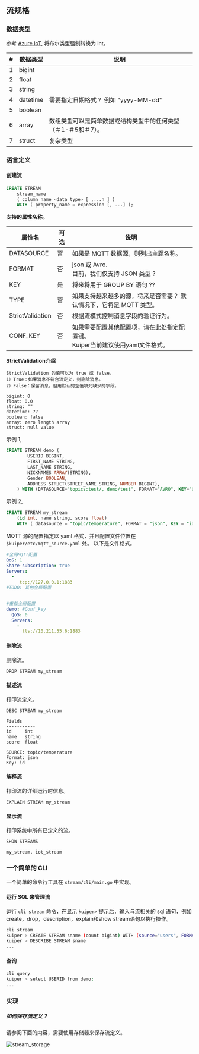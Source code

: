 ## 流规格 


### 数据类型

参考 [Azure IoT](https://docs.microsoft.com/en-us/stream-analytics-query/data-types-azure-stream-analytics), 将布尔类型强制转换为 int。

| #    | 数据类型 | 说明                                                         |
| ---- | -------- | ------------------------------------------------------------ |
| 1    | bigint   |                                                              |
| 2    | float    |                                                              |
| 3    | string   |                                                              |
| 4    | datetime | 需要指定日期格式？ 例如 "yyyy-MM-dd"                         |
| 5    | boolean  |                                                              |
| 6    | array    | 数组类型可以是简单数据或结构类型中的任何类型（＃1-＃5和＃7）。 |
| 7    | struct   | 复杂类型                                                     |



### 语言定义

#### 创建流

```sql
CREATE STREAM   
    stream_name   
    ( column_name <data_type> [ ,...n ] )
    WITH ( property_name = expression [, ...] );
```

**支持的属性名称。**

| 属性名 | 可选  | 说明                                                |
| ------------- | -------- | ------------------------------------------------------------ |
| DATASOURCE | 否   | 如果是 MQTT 数据源，则列出主题名称。 |
| FORMAT        | 否   | json 或 Avro.<br />目前，我们仅支持 JSON 类型 ? |
| KEY           | 是    | 将来将用于 GROUP BY 语句 ?? |
| TYPE     | 否   | 如果支持越来越多的源，将来是否需要？ 默认情况下，它将是 MQTT 类型。 |
| StrictValidation     | 否    | 根据流模式控制消息字段的验证行为。 |
| CONF_KEY | 否 | 如果需要配置其他配置项，请在此处指定配置键。<br />Kuiper当前建议使用yaml文件格式。 |

**StrictValidation介绍**

``` 
StrictValidation 的值可以为 true 或 false。
1）True：如果消息不符合流定义，则删除消息。
2）False：保留消息，但用默认的空值填充缺少的字段。

bigint: 0
float: 0.0
string: ""
datetime: ??
boolean: false
array: zero length array
struct: null value
```

示例 1,

```sql
CREATE STREAM demo (
		USERID BIGINT,
		FIRST_NAME STRING,
		LAST_NAME STRING,
		NICKNAMES ARRAY(STRING),
		Gender BOOLEAN,
		ADDRESS STRUCT(STREET_NAME STRING, NUMBER BIGINT),
	) WITH (DATASOURCE="topics:test/, demo/test", FORMAT="AVRO", KEY="USERID", CONF_KEY="democonf");
```



示例 2,

```sql
CREATE STREAM my_stream   
    (id int, name string, score float)
    WITH ( datasource = "topic/temperature", FORMAT = "json", KEY = "id");
```



MQTT 源的配置指定以 yaml 格式，并且配置文件位置在`$kuiper/etc/mqtt_source.yaml` 处。 以下是文件格式。

```yaml
#全局MQTT配置
QoS: 1
Share-subscription: true
Servers:
  - 
     tcp://127.0.0.1:1883
#TODO: 其他全局配置


#重载全局配置
demo: #Conf_key
  QoS: 0
  Servers:
    - 
      tls://10.211.55.6:1883


```

#### 删除流

删除流。

```
DROP STREAM my_stream
```

#### 描述流

打印流定义。

```
DESC STREAM my_stream

Fields
-----------
id     int
name   string
score  float

SOURCE: topic/temperature
Format: json
Key: id
```

#### 解释流

打印流的详细运行时信息。

```
EXPLAIN STREAM my_stream
```

#### 显示流

打印系统中所有已定义的流。

```
SHOW STREAMS

my_stream, iot_stream
```



### 一个简单的 CLI

一个简单的命令行工具在 `stream/cli/main.go` 中实现。

#### 运行 SQL 来管理流

运行 `cli stream` 命令，在显示 `kuiper>` 提示后，输入与流相关的 sql 语句，例如create，drop，description，explain和show stream语句以执行操作。

```bash
cli stream
kuiper > CREATE STREAM sname (count bigint) WITH (source="users", FORMAT="AVRO", KEY="USERID")
kuiper > DESCRIBE STREAM sname
...
```


#### 查询

```bash
cli query
kuiper > select USERID from demo;
...
```



### 实现

##### 如何保存流定义？

请参阅下面的内容，需要使用存储器来保存流定义。

![stream_storage](resources/stream_storage.png)

